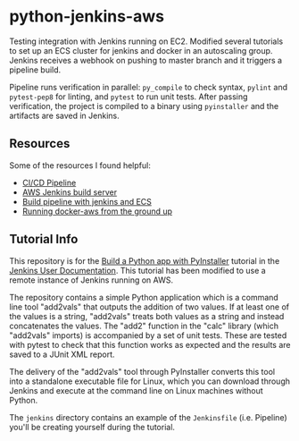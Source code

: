 # python-jenkins-aws

Testing integration with Jenkins running on EC2.  Modified several tutorials to set up an ECS cluster for jenkins and docker in an autoscaling group.  Jenkins receives a webhook on pushing to master branch and it triggers a pipeline build.  

Pipeline runs verification in parallel:  `py_compile` to check syntax, `pylint` and `pytest-pep8` for linting, and `pytest` to run unit tests.  After passing verification, the project is compiled to a binary using `pyinstaller` and the artifacts are saved in Jenkins.    
## Resources
Some of the resources I found helpful:  
- [CI/CD Pipeline](https://docs.aws.amazon.com/AWSGettingStartedContinuousDeliveryPipeline/latest/GettingStarted/CICD_Jenkins_Pipeline.html)
- [AWS Jenkins build server](https://d1.awsstatic.com/Projects/P5505030/aws-project_Jenkins-build-server.pdf)
- [Build pipeline with jenkins and ECS](https://aws.amazon.com/blogs/devops/set-up-a-build-pipeline-with-jenkins-and-amazon-ecs/)
- [Running docker-aws from the ground up](https://www.ybrikman.com/writing/2015/11/11/running-docker-aws-ground-up/)

## Tutorial Info 
This repository is for the
[Build a Python app with PyInstaller](https://jenkins.io/doc/tutorials/build-a-python-app-with-pyinstaller/)
tutorial in the [Jenkins User Documentation](https://jenkins.io/doc/).  This tutorial has been modified to use a remote instance of Jenkins running on AWS. 

The repository contains a simple Python application which is a command line tool "add2vals" that outputs the addition of two values. If at least one of the
values is a string, "add2vals" treats both values as a string and instead
concatenates the values. The "add2" function in the "calc" library (which
"add2vals" imports) is accompanied by a set of unit tests. These are tested with pytest to check that this function works as expected and the results are saved
to a JUnit XML report.

The delivery of the "add2vals" tool through PyInstaller converts this tool into
a standalone executable file for Linux, which you can download through Jenkins
and execute at the command line on Linux machines without Python.

The `jenkins` directory contains an example of the `Jenkinsfile` (i.e. Pipeline)
you'll be creating yourself during the tutorial.

